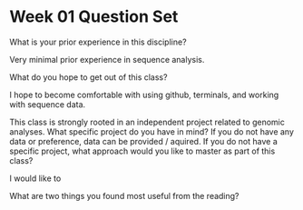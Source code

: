 #  Week 01 Question Set

What is your prior experience in this discipline?


Very minimal prior experience in sequence analysis. 


What do you hope to get out of this class?

I hope to become comfortable with using github, terminals, and working with sequence data.  


This class is strongly rooted in an independent project related to genomic analyses. What specific project do you have in mind? If you do not have any data or preference, data can be provided / aquired. If you do not have a specific project, what approach would you like to master as part of this class?

I would like to 


What are two things you found most useful from the reading?



